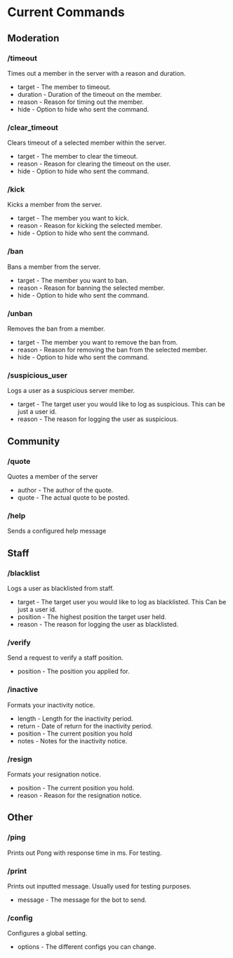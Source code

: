 # Current Commands

## Moderation

### /timeout

Times out a member in the server with a reason and duration.

- target - The member to timeout.
- duration - Duration of the timeout on the member.
- reason - Reason for timing out the member.
- hide - Option to hide who sent the command.

### /clear_timeout

Clears timeout of a selected member within the server.

- target - The member to clear the timeout.
- reason - Reason for clearing the timeout on the user.
- hide - Option to hide who sent the command.

### /kick

Kicks a member from the server.

- target - The member you want to kick.
- reason - Reason for kicking the selected member.
- hide - Option to hide who sent the command.

### /ban

Bans a member from the server.

- target - The member you want to ban.
- reason - Reason for banning the selected member.
- hide - Option to hide who sent the command.

### /unban

Removes the ban from a member.

- target - The member you want to remove the ban from.
- reason - Reason for removing the ban from the selected member.
- hide - Option to hide who sent the command.

### /suspicious_user

Logs a user as a suspicious server member.

- target - The target user you would like to log as suspicious. This can be just a user id.
- reason - The reason for logging the user as suspicious.

## Community

### /quote

Quotes a member of the server

* author - The author of the quote.
* quote - The actual quote to be posted.

### /help

Sends a configured help message

## Staff

### /blacklist

Logs a user as blacklisted from staff.

- target - The target user you would like to log as blacklisted. This Can be just a user id.
- position - The highest position the target user held.
- reason - The reason for logging the user as blacklisted.

### /verify

Send a request to verify a staff position.

- position - The position you applied for.

### /inactive

Formats your inactivity notice.

- length - Length for the inactivity period.
- return - Date of return for the inactivity period.
- position - The current position you hold
- notes - Notes for the inactivity notice.

### /resign

Formats your resignation notice.

- position - The current position you hold.
- reason - Reason for the resignation notice.

## Other

### /ping

Prints out Pong with response time in ms. For testing.

### /print

Prints out inputted message. Usually used for testing purposes.

- message - The message for the bot to send.

### /config

Configures a global setting.

- options - The different configs you can change.
